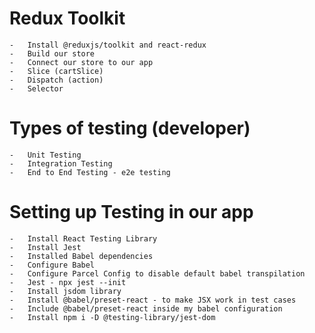 # Redux Toolkit
    -   Install @reduxjs/toolkit and react-redux
    -   Build our store
    -   Connect our store to our app
    -   Slice (cartSlice)
    -   Dispatch (action)
    -   Selector

# Types of testing (developer)
    -   Unit Testing
    -   Integration Testing
    -   End to End Testing - e2e testing

# Setting up Testing in our app
    -   Install React Testing Library
    -   Install Jest
    -   Installed Babel dependencies
    -   Configure Babel
    -   Configure Parcel Config to disable default babel transpilation
    -   Jest - npx jest --init
    -   Install jsdom library
    -   Install @babel/preset-react - to make JSX work in test cases
    -   Include @babel/preset-react inside my babel configuration
    -   Install npm i -D @testing-library/jest-dom